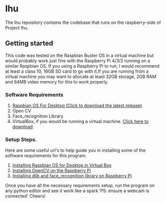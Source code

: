 # Ihu
The Ihu repository contains the codebase that runs on the raspberry-side of Project Ihu.

## Getting started
This code was tested on the Raspbian Buster OS in a virtual machine but would probably work just fine with the Raspberry Pi 4/3/2 running on a similar Raspbian OS. If you using a Raspberry Pi to run, I would recommend at least a class 10, 16GB SD card to go with it.If you are running from a virtual machine you may want to allocate at least 32GB storage, 2GB RAM and 64MB video memory for this to work properly.

### Software Requirements
1. [Raspbian OS For Desktop (Click to download the latest release)](https://www.raspberrypi.org/downloads/raspberry-pi-desktop/).
2. Open CV
3. Face_recognition Library
4. VirtualBox, if you would be running a virtual machine. [Click here to download](https://www.virtualbox.org/wiki/Downloads).

### Setup Steps.
Here are some useful url's to help guide you in installing some of the software requirements for this program.

1. [Installing Raspbian OS for Desktop in Virtual Box](https://roboticsbackend.com/install-raspbian-desktop-on-a-virtual-machine-virtualbox/)
2. [Installing OpenCV on the Raspberry Pi](https://pimylifeup.com/raspberry-pi-opencv/)
3. [Installing dlib and face_recognition library on Raspberry Pi](https://gist.github.com/ageitgey/1ac8dbe8572f3f533df6269dab35df65#steps)

Once you have all the necessary requirements setup, run the program on any python editor and see it work like a spark.'PS: ensure a webcam is connected'
Cheers!
